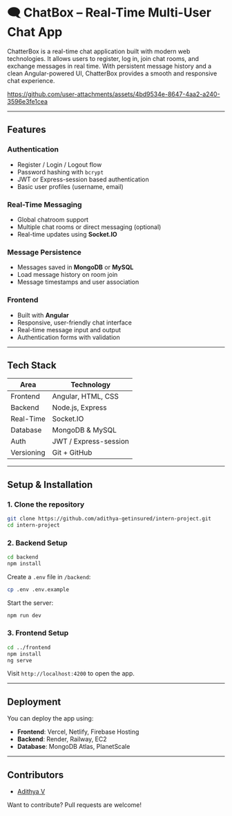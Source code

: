 # 🗨️ ChatBox – Real-Time Multi-User Chat App

ChatterBox is a real-time chat application built with modern web technologies. It allows users to register, log in, join chat rooms, and exchange messages in real time. With persistent message history and a clean Angular-powered UI, ChatterBox provides a smooth and responsive chat experience.

https://github.com/user-attachments/assets/4bd9534e-8647-4aa2-a240-3596e3fe1cea

---

## Features

### Authentication
- Register / Login / Logout flow
- Password hashing with `bcrypt`
- JWT or Express-session based authentication
- Basic user profiles (username, email)

### Real-Time Messaging
- Global chatroom support
- Multiple chat rooms or direct messaging (optional)
- Real-time updates using **Socket.IO**

### Message Persistence
- Messages saved in **MongoDB** or **MySQL**
- Load message history on room join
- Message timestamps and user association

### Frontend
- Built with **Angular**
- Responsive, user-friendly chat interface
- Real-time message input and output
- Authentication forms with validation

---

## Tech Stack

| Area       | Technology           |
|------------|----------------------|
| Frontend   | Angular, HTML, CSS   |
| Backend    | Node.js, Express     |
| Real-Time  | Socket.IO            |
| Database   | MongoDB & MySQL      |
| Auth       | JWT / Express-session|
| Versioning | Git + GitHub         |

---

## Setup & Installation

### 1. Clone the repository
```bash
git clone https://github.com/adithya-getinsured/intern-project.git
cd intern-project
````

### 2. Backend Setup

```bash
cd backend
npm install
```

Create a `.env` file in `/backend`:

```bash
cp .env .env.example
```

Start the server:

```bash
npm run dev
```

### 3. Frontend Setup

```bash
cd ../frontend
npm install
ng serve
```

Visit `http://localhost:4200` to open the app.

---

## Deployment

You can deploy the app using:

* **Frontend**: Vercel, Netlify, Firebase Hosting
* **Backend**: Render, Railway, EC2
* **Database**: MongoDB Atlas, PlanetScale

---

## Contributors

* [Adithya V](https://github.com/adithya-getinsured)

Want to contribute? Pull requests are welcome!
